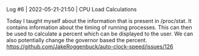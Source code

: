 Log #6 | 2022-05-21-21:50 | CPU Load Calculations 

Today I taught myself about the information that is present in /proc/stat. It contains information about the timing of running processes. This can then be used to calculate a percent which can be displayed to the user. We can also potentially change the governor based the percent.
https://github.com/JakeRoggenbuck/auto-clock-speed/issues/126
